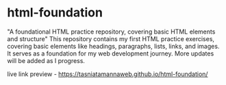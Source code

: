 # html-foundation
"A foundational HTML practice repository, covering basic HTML elements and structure"
This repository contains my first HTML practice exercises, covering basic elements like headings, paragraphs, lists, links, and images. It serves as a foundation for my web development journey. More updates will be added as I progress.

live link preview - https://tasniatamannaweb.github.io/html-foundation/
